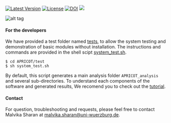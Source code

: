 [![Latest Version](https://img.shields.io/pypi/v/bio-apricot.svg)](https://pypi.python.org/pypi/bio-apricot/)
[![License](https://img.shields.io/pypi/l/bio-apricot.svg)](https://pypi.python.org/pypi/bio-apricot/)
[![DOI](https://zenodo.org/badge/21283/malvikasharan/APRICOT.svg)](https://zenodo.org/badge/latestdoi/21283/malvikasharan/APRICOT)
[![](https://images.microbadger.com/badges/image/malvikasharan/apricot.svg)](https://microbadger.com/images/malvikasharan/apricot "Get your own image badge on microbadger.com")


![alt tag](https://github.com/malvikasharan/APRICOT/blob/master/APRICOT_logo.png)

#### For the developers

We have provided a test folder named [tests](https://github.com/malvikasharan/APRICOT/tree/master/tests), to allow the system testing and demonstration of basic modules without installation. The instructions and commands are provided in the shell scipt [system_test.sh](https://github.com/malvikasharan/APRICOT/blob/master/tests/system_test.sh). 

````
$ cd APRICOT/test
$ sh system_test.sh
````

By default, this script generates a main analysis folder `APRICOT_analysis` and several sub-directories. To understand each components of the software and generated results, We recomend you to check out the [tutorial](https://github.com/malvikasharan/APRICOT/blob/master/APRICOT_tutorial.md). 

#### Contact

For question, troubleshooting and requests, please feel free to contact Malvika Sharan at <malvika.sharan@uni-wuerzburg.de>.
